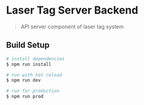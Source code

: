 # Laser Tag Server Backend

> API server component of laser tag system

## Build Setup

``` bash
# install dependencies
$ npm run install

# run with hot reload
$ npm run dev

# run for production
$ npm run prod
```
